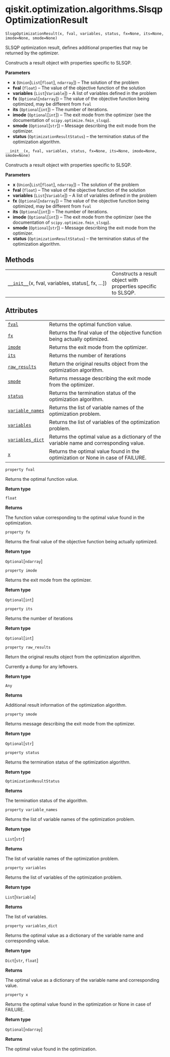 <span id="qiskit-optimization-algorithms-slsqpoptimizationresult" />

# qiskit.optimization.algorithms.SlsqpOptimizationResult



`SlsqpOptimizationResult(x, fval, variables, status, fx=None, its=None, imode=None, smode=None)`

SLSQP optimization result, defines additional properties that may be returned by the optimizer.

Constructs a result object with properties specific to SLSQP.

**Parameters**

*   **x** (`Union`\[`List`\[`float`], `ndarray`]) – The solution of the problem
*   **fval** (`float`) – The value of the objective function of the solution
*   **variables** (`List`\[`Variable`]) – A list of variables defined in the problem
*   **fx** (`Optional`\[`ndarray`]) – The value of the objective function being optimized, may be different from `fval`
*   **its** (`Optional`\[`int`]) – The number of iterations.
*   **imode** (`Optional`\[`int`]) – The exit mode from the optimizer (see the documentation of `scipy.optimize.fmin_slsqp`).
*   **smode** (`Optional`\[`str`]) – Message describing the exit mode from the optimizer.
*   **status** (`OptimizationResultStatus`) – the termination status of the optimization algorithm.



`__init__(x, fval, variables, status, fx=None, its=None, imode=None, smode=None)`

Constructs a result object with properties specific to SLSQP.

**Parameters**

*   **x** (`Union`\[`List`\[`float`], `ndarray`]) – The solution of the problem
*   **fval** (`float`) – The value of the objective function of the solution
*   **variables** (`List`\[`Variable`]) – A list of variables defined in the problem
*   **fx** (`Optional`\[`ndarray`]) – The value of the objective function being optimized, may be different from `fval`
*   **its** (`Optional`\[`int`]) – The number of iterations.
*   **imode** (`Optional`\[`int`]) – The exit mode from the optimizer (see the documentation of `scipy.optimize.fmin_slsqp`).
*   **smode** (`Optional`\[`str`]) – Message describing the exit mode from the optimizer.
*   **status** (`OptimizationResultStatus`) – the termination status of the optimization algorithm.

## Methods

|                                                                                                                                                                                        |                                                               |
| -------------------------------------------------------------------------------------------------------------------------------------------------------------------------------------- | ------------------------------------------------------------- |
| [`__init__`](#qiskit.optimization.algorithms.SlsqpOptimizationResult.__init__ "qiskit.optimization.algorithms.SlsqpOptimizationResult.__init__")(x, fval, variables, status\[, fx, …]) | Constructs a result object with properties specific to SLSQP. |

## Attributes

|                                                                                                                                                                    |                                                                                         |
| ------------------------------------------------------------------------------------------------------------------------------------------------------------------ | --------------------------------------------------------------------------------------- |
| [`fval`](#qiskit.optimization.algorithms.SlsqpOptimizationResult.fval "qiskit.optimization.algorithms.SlsqpOptimizationResult.fval")                               | Returns the optimal function value.                                                     |
| [`fx`](#qiskit.optimization.algorithms.SlsqpOptimizationResult.fx "qiskit.optimization.algorithms.SlsqpOptimizationResult.fx")                                     | Returns the final value of the objective function being actually optimized.             |
| [`imode`](#qiskit.optimization.algorithms.SlsqpOptimizationResult.imode "qiskit.optimization.algorithms.SlsqpOptimizationResult.imode")                            | Returns the exit mode from the optimizer.                                               |
| [`its`](#qiskit.optimization.algorithms.SlsqpOptimizationResult.its "qiskit.optimization.algorithms.SlsqpOptimizationResult.its")                                  | Returns the number of iterations                                                        |
| [`raw_results`](#qiskit.optimization.algorithms.SlsqpOptimizationResult.raw_results "qiskit.optimization.algorithms.SlsqpOptimizationResult.raw_results")          | Return the original results object from the optimization algorithm.                     |
| [`smode`](#qiskit.optimization.algorithms.SlsqpOptimizationResult.smode "qiskit.optimization.algorithms.SlsqpOptimizationResult.smode")                            | Returns message describing the exit mode from the optimizer.                            |
| [`status`](#qiskit.optimization.algorithms.SlsqpOptimizationResult.status "qiskit.optimization.algorithms.SlsqpOptimizationResult.status")                         | Returns the termination status of the optimization algorithm.                           |
| [`variable_names`](#qiskit.optimization.algorithms.SlsqpOptimizationResult.variable_names "qiskit.optimization.algorithms.SlsqpOptimizationResult.variable_names") | Returns the list of variable names of the optimization problem.                         |
| [`variables`](#qiskit.optimization.algorithms.SlsqpOptimizationResult.variables "qiskit.optimization.algorithms.SlsqpOptimizationResult.variables")                | Returns the list of variables of the optimization problem.                              |
| [`variables_dict`](#qiskit.optimization.algorithms.SlsqpOptimizationResult.variables_dict "qiskit.optimization.algorithms.SlsqpOptimizationResult.variables_dict") | Returns the optimal value as a dictionary of the variable name and corresponding value. |
| [`x`](#qiskit.optimization.algorithms.SlsqpOptimizationResult.x "qiskit.optimization.algorithms.SlsqpOptimizationResult.x")                                        | Returns the optimal value found in the optimization or None in case of FAILURE.         |



`property fval`

Returns the optimal function value.

**Return type**

`float`

**Returns**

The function value corresponding to the optimal value found in the optimization.



`property fx`

Returns the final value of the objective function being actually optimized.

**Return type**

`Optional`\[`ndarray`]



`property imode`

Returns the exit mode from the optimizer.

**Return type**

`Optional`\[`int`]



`property its`

Returns the number of iterations

**Return type**

`Optional`\[`int`]



`property raw_results`

Return the original results object from the optimization algorithm.

Currently a dump for any leftovers.

**Return type**

`Any`

**Returns**

Additional result information of the optimization algorithm.



`property smode`

Returns message describing the exit mode from the optimizer.

**Return type**

`Optional`\[`str`]



`property status`

Returns the termination status of the optimization algorithm.

**Return type**

`OptimizationResultStatus`

**Returns**

The termination status of the algorithm.



`property variable_names`

Returns the list of variable names of the optimization problem.

**Return type**

`List`\[`str`]

**Returns**

The list of variable names of the optimization problem.



`property variables`

Returns the list of variables of the optimization problem.

**Return type**

`List`\[`Variable`]

**Returns**

The list of variables.



`property variables_dict`

Returns the optimal value as a dictionary of the variable name and corresponding value.

**Return type**

`Dict`\[`str`, `float`]

**Returns**

The optimal value as a dictionary of the variable name and corresponding value.



`property x`

Returns the optimal value found in the optimization or None in case of FAILURE.

**Return type**

`Optional`\[`ndarray`]

**Returns**

The optimal value found in the optimization.
